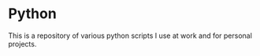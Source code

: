 Python
======

This is a repository of various python scripts I use at work and for personal projects.
